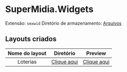# SuperMidia.Widgets

Extensão: `smxwid`
Diretório de armazenamento: [Arquivos](http://az01.simix.com.br:81/Arquivos/)

## Layouts criados

| Nome do layout |       Diretório         |               Preview             |
|:--------------:|:-----------------------:|:---------------------------------:|
|Loterias        | [Clique aqui](Loteria) |[Clique aqui](Loteria/preview.png)|